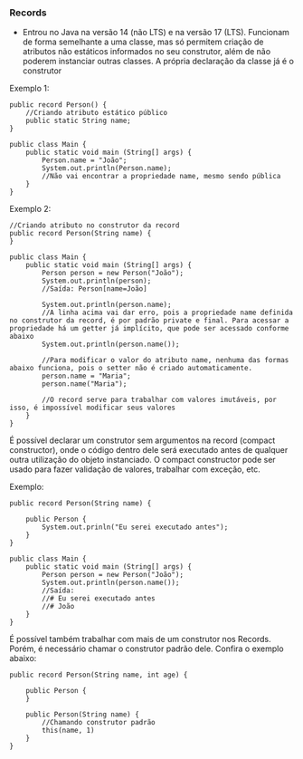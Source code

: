 ### Records

 - Entrou no Java na versão 14 (não LTS) e na versão 17 (LTS). Funcionam de forma semelhante a uma classe, mas só permitem criação de atributos não estáticos informados no seu construtor, além de não poderem instanciar outras classes. A própria declaração da classe já é o construtor

Exemplo 1:

```
public record Person() {
	//Criando atributo estático público
	public static String name;
}

public class Main {
	public static void main (String[] args) {
		Person.name = "João";
		System.out.println(Person.name);
		//Não vai encontrar a propriedade name, mesmo sendo pública
	}
}
```

Exemplo 2:

```
//Criando atributo no construtor da record
public record Person(String name) {
}

public class Main {
	public static void main (String[] args) {
		Person person = new Person("João");
		System.out.println(person);
		//Saída: Person[name=João]

		System.out.println(person.name);
		//A linha acima vai dar erro, pois a propriedade name definida no construtor da record, é por padrão private e final. Para acessar a propriedade há um getter já implícito, que pode ser acessado conforme abaixo
		System.out.println(person.name());

		//Para modificar o valor do atributo name, nenhuma das formas abaixo funciona, pois o setter não é criado automaticamente.
		person.name = "Maria";
		person.name("Maria");

		//O record serve para trabalhar com valores imutáveis, por isso, é impossível modificar seus valores
	}
}
```

É possível declarar um construtor sem argumentos na record (compact constructor), onde o código dentro dele será executado antes de qualquer outra utilização do objeto instanciado. O compact constructor pode ser usado para fazer validação de valores, trabalhar com exceção, etc.

Exemplo:

```
public record Person(String name) {

	public Person {
		System.out.prinln("Eu serei executado antes");
	}
}

public class Main {
	public static void main (String[] args) {
		Person person = new Person("João");
		System.out.println(person.name());
		//Saída:
		//# Eu serei executado antes
		//# João
	}
}
```

É possível também trabalhar com mais de um construtor nos Records. Porém, é necessário chamar o construtor padrão dele. Confira o exemplo abaixo:

```
public record Person(String name, int age) {

	public Person {
	}

	public Person(String name) {
		//Chamando construtor padrão
		this(name, 1)
	}
}
```
